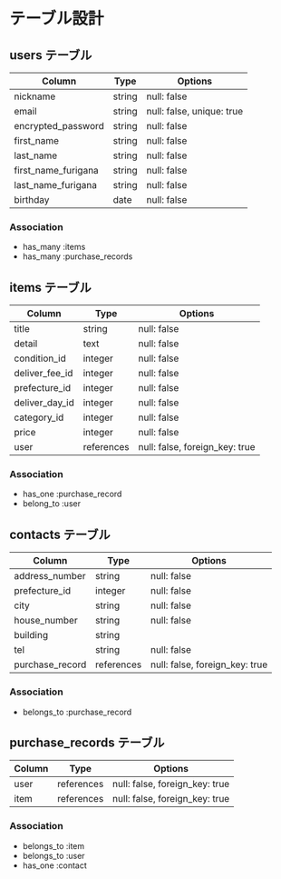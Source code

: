# テーブル設計

## users テーブル

| Column              | Type   | Options                   |
| ------------------- | ------ | ------------------------- |
| nickname            | string | null: false               |
| email               | string | null: false, unique: true |
| encrypted_password  | string | null: false               |
| first_name          | string | null: false               |
| last_name           | string | null: false               |
| first_name_furigana | string | null: false               |
| last_name_furigana  | string | null: false               |
| birthday            | date   | null: false               |

### Association

- has_many :items
- has_many :purchase_records

## items テーブル

| Column         | Type          | Options                        |
| -------------- | ------------- | ------------------------------ |
| title          | string        | null: false                    |
| detail         | text          | null: false                    |
| condition_id   | integer       | null: false                    |
| deliver_fee_id | integer       | null: false                    |
| prefecture_id  | integer       | null: false                    |
| deliver_day_id | integer       | null: false                    |
| category_id    | integer       | null: false                    |
| price          | integer       | null: false                    |
| user           | references    | null: false, foreign_key: true |

### Association

- has_one :purchase_record
- belong_to :user

## contacts テーブル

| Column         | Type    | Options     |
| -------------- | ------- | ----------- |
| address_number | string  | null: false |
| prefecture_id  | integer | null: false |
| city           | string  | null: false |
| house_number   | string  | null: false |
| building       | string  |             |
| tel            | string  | null: false |
| purchase_record   | references | null: false, foreign_key: true |

### Association

- belongs_to :purchase_record

## purchase_records テーブル

| Column    | Type       | Options     |
| --------- | ---------- | ----------- |
| user      | references | null: false, foreign_key: true |
| item      | references | null: false, foreign_key: true |

### Association

- belongs_to :item
- belongs_to :user
- has_one :contact
